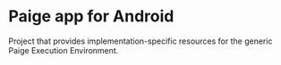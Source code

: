Paige app for Android
=====================

Project that provides implementation-specific resources for the generic Paige Execution Environment.